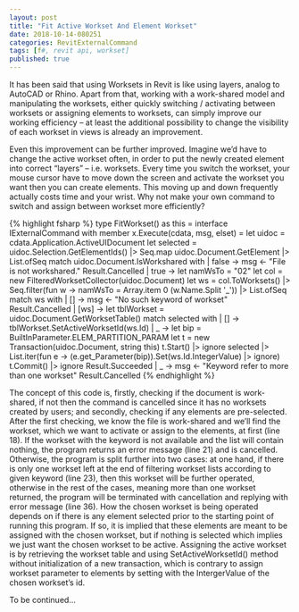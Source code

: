 ```yaml
---
layout: post
title: "Fit Active Workset And Element Workset"
date: 2018-10-14-080251 
categories: RevitExternalCommand
tags: [f#, revit api, workset]
published: true
---
```

It has been said that using Worksets in Revit is like using layers, analog to AutoCAD or Rhino. Apart from that, working with a work-shared model and manipulating the worksets, either quickly switching / activating between worksets or assigning elements to worksets, can simply improve our working efficiency – at least the additional possibility to change the visibility of each workset in views is already an improvement.

Even this improvement can be further improved. Imagine we’d have to change the active workset often, in order to put the newly created element into correct “layers” – i.e. worksets. Every time you switch the workset, your mouse cursor have to move down the screen and activate the workset you want then you can create elements. This moving up and down frequently actually costs time and your wrist. Why not make your own command to switch and assign between workset more efficiently?

{% highlight fsharp %}
type FitWorkset() as this =
  interface IExternalCommand with
    member x.Execute(cdata, msg, elset) =
      let uidoc = cdata.Application.ActiveUIDocument
      let selected = uidoc.Selection.GetElementIds() |> Seq.map uidoc.Document.GetElement |> List.ofSeq
      match uidoc.Document.IsWorkshared with
      | false ->
        msg <- "File is not workshared."
        Result.Cancelled
      | true ->
        let namWsTo = "02"
        let col = new FilteredWorksetCollector(uidoc.Document)
        let ws = col.ToWorksets() |> Seq.filter(fun w -> namWsTo = Array.item 0 (w.Name.Split '_')) |> List.ofSeq
        match ws with
        | [] ->
          msg <- "No such keyword of workset"
          Result.Cancelled
        | [ws] ->
          let tblWorkset = uidoc.Document.GetWorksetTable()
          match selected with
          | [] -> 
            tblWorkset.SetActiveWorksetId(ws.Id)
          | _ ->
            let bip = BuiltInParameter.ELEM_PARTITION_PARAM
            let t = new Transaction(uidoc.Document, string this)
            t.Start() |> ignore
            selected |> List.iter(fun e -> (e.get_Parameter(bip)).Set(ws.Id.IntegerValue) |> ignore)
            t.Commit() |> ignore
          Result.Succeeded
          | _ ->
            msg <- "Keyword refer to more than one workset"
            Result.Cancelled
{% endhighlight %}

The concept of this code is, firstly, checking if the document is work-shared, if not then the command is cancelled since it has no worksets created by users; and secondly, checking if any elements are pre-selected. After the first checking, we know the file is work-shared and we’ll find the workset, which we want to activate or assign to the elements, at first (line 18). If the workset with the keyword is not available and the list will contain nothing, the program returns an error message (line 21) and is cancelled. Otherwise, the program is split further into two cases: at one hand, if there is only one workset left at the end of filtering workset lists according to given keyword (line 23), then this workset will be further operated, otherwise in the rest of the cases, meaning more than one workset returned, the program will be terminated with cancellation and replying with error message (line 36). How the chosen workset is being operated depends on if there is any element selected prior to the starting point of running this program. If so, it is implied that these elements are meant to be assigned with the chosen workset, but if nothing is selected which implies we just want the chosen workset to be active. Assigning the active workset is by retrieving the workset table and using SetActiveWorksetId() method without initialization of a new transaction, which is contrary to assign workset parameter to elements by setting with the IntergerValue of the chosen workset’s id.

To be continued…